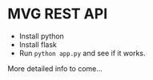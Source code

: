 # MVG REST API
- Install python
- Install flask
- Run `python app.py` and see if it works.

More detailed info to come...
